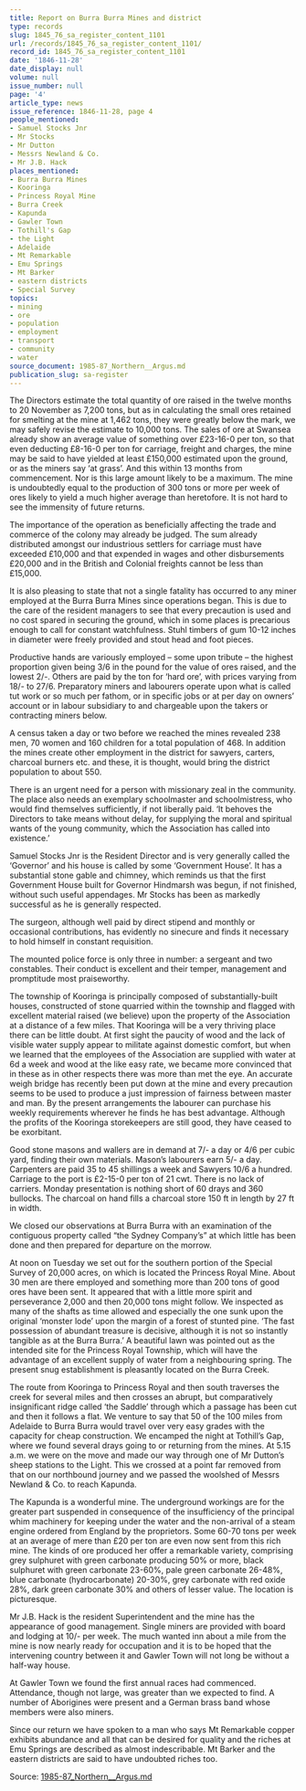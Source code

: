 ```yaml
---
title: Report on Burra Burra Mines and district
type: records
slug: 1845_76_sa_register_content_1101
url: /records/1845_76_sa_register_content_1101/
record_id: 1845_76_sa_register_content_1101
date: '1846-11-28'
date_display: null
volume: null
issue_number: null
page: '4'
article_type: news
issue_reference: 1846-11-28, page 4
people_mentioned:
- Samuel Stocks Jnr
- Mr Stocks
- Mr Dutton
- Messrs Newland & Co.
- Mr J.B. Hack
places_mentioned:
- Burra Burra Mines
- Kooringa
- Princess Royal Mine
- Burra Creek
- Kapunda
- Gawler Town
- Tothill's Gap
- the Light
- Adelaide
- Mt Remarkable
- Emu Springs
- Mt Barker
- eastern districts
- Special Survey
topics:
- mining
- ore
- population
- employment
- transport
- community
- water
source_document: 1985-87_Northern__Argus.md
publication_slug: sa-register
---
```


The Directors estimate the total quantity of ore raised in the twelve months to 20 November as 7,200 tons, but as in calculating the small ores retained for smelting at the mine at 1,462 tons, they were greatly below the mark, we may safely revise the estimate to 10,000 tons.  The sales of ore at Swansea already show an average value of something over £23-16-0 per ton, so that even deducting £8-16-0 per ton for carriage, freight and charges, the mine may be said to have yielded at least £150,000 estimated upon the ground, or as the miners say ‘at grass’.  And this within 13 months from commencement.  Nor is this large amount likely to be a maximum.  The mine is undoubtedly equal to the production of 300 tons or more per week of ores likely to yield a much higher average than heretofore.  It is not hard to see the immensity of future returns.

The importance of the operation as beneficially affecting the trade and commerce of the colony may already be judged.  The sum already distributed amongst our industrious settlers for carriage must have exceeded £10,000 and that expended in wages and other disbursements £20,000 and in the British and Colonial freights cannot be less than £15,000.

It is also pleasing to state that not a single fatality has occurred to any miner employed at the Burra Burra Mines since operations began.  This is due to the care of the resident managers to see that every precaution is used and no cost spared in securing the ground, which in some places is precarious enough to call for constant watchfulness.  Stuhl timbers of gum 10-12 inches in diameter were freely provided and stout head and foot pieces.

Productive hands are variously employed – some upon tribute – the highest proportion given being 3/6 in the pound for the value of ores raised, and the lowest 2/-.  Others are paid by the ton for ‘hard ore’, with prices varying from 18/- to 27/6.  Preparatory miners and labourers operate upon what is called tut work or so much per fathom, or in specific jobs or at per day on owners’ account or in labour subsidiary to and chargeable upon the takers or contracting miners below.

A census taken a day or two before we reached the mines revealed 238 men, 70 women and 160 children for a total population of 468.  In addition the mines create other employment in the district for sawyers, carters, charcoal burners etc. and these, it is thought, would bring the district population to about 550.

There is an urgent need for a person with missionary zeal in the community.  The place also needs an exemplary schoolmaster and schoolmistress, who would find themselves sufficiently, if not liberally paid.  ‘It behoves the Directors to take means without delay, for supplying the moral and spiritual wants of the young community, which the Association has called into existence.’

Samuel Stocks Jnr is the Resident Director and is very generally called the ‘Governor’ and his house is called by some ‘Government House’.  It has a substantial stone gable and chimney, which reminds us that the first Government House built for Governor Hindmarsh was begun, if not finished, without such useful appendages.  Mr Stocks has been as markedly successful as he is generally respected.

The surgeon, although well paid by direct stipend and monthly or occasional contributions, has evidently no sinecure and finds it necessary to hold himself in constant requisition.

The mounted police force is only three in number: a sergeant and two constables.  Their conduct is excellent and their temper, management and promptitude most praiseworthy.

The township of Kooringa is principally composed of substantially-built houses, constructed of stone quarried within the township and flagged with excellent material raised (we believe) upon the property of the Association at a distance of a few miles.  That Kooringa will be a very thriving place there can be little doubt.  At first sight the paucity of wood and the lack of visible water supply appear to militate against domestic comfort, but when we learned that the employees of the Association are supplied with water at 6d a week and wood at the like easy rate, we became more convinced that in these as in other respects there was more than met the eye.  An accurate weigh bridge has recently been put down at the mine and every precaution seems to be used to produce a just impression of fairness between master and man.  By the present arrangements the labourer can purchase his weekly requirements wherever he finds he has best advantage.  Although the profits of the Kooringa storekeepers are still good, they have ceased to be exorbitant.

Good stone masons and wallers are in demand at 7/- a day or 4/6 per cubic yard, finding their own materials.  Mason’s labourers earn 5/- a day.  Carpenters are paid 35 to 45 shillings a week and Sawyers 10/6 a hundred.  Carriage to the port is £2-15-0 per ton of 21 cwt.  There is no lack of carriers.  Monday presentation is nothing short of 60 drays and 360 bullocks.  The charcoal on hand fills a charcoal store 150 ft in length by 27 ft in width.

We closed our observations at Burra Burra with an examination of the contiguous property called “the Sydney Company’s” at which little has been done and then prepared for departure on the morrow.

At noon on Tuesday we set out for the southern portion of the Special Survey of 20,000 acres, on which is located the Princess Royal Mine.  About 30 men are there employed and something more than 200 tons of good ores have been sent.  It appeared that with a little more spirit and perseverance 2,000 and then 20,000 tons might follow.  We inspected as many of the shafts as time allowed and especially the one sunk upon the original ‘monster lode’ upon the margin of a forest of stunted pine.  ‘The fast possession of abundant treasure is decisive, although it is not so instantly tangible as at the Burra Burra.’  A beautiful lawn was pointed out as the intended site for the Princess Royal Township, which will have the advantage of an excellent supply of water from a neighbouring spring.  The present snug establishment is pleasantly located on the Burra Creek.

The route from Kooringa to Princess Royal and then south traverses the creek for several miles and then crosses an abrupt, but comparatively insignificant ridge called ‘the Saddle’ through which a passage has been cut and then it follows a flat.  We venture to say that 50 of the 100 miles from Adelaide to Burra Burra would travel over very easy grades with the capacity for cheap construction.  We encamped the night at Tothill’s Gap, where we found several drays going to or returning from the mines.  At 5.15 a.m. we were on the move and made our way through one of Mr Dutton’s sheep stations to the Light.  This we crossed at a point far removed from that on our northbound journey and we passed the woolshed of Messrs Newland & Co. to reach Kapunda.

The Kapunda is a wonderful mine.  The underground workings are for the greater part suspended in consequence of the insufficiency of the principal whim machinery for keeping under the water and the non-arrival of a steam engine ordered from England by the proprietors.  Some 60-70 tons per week at an average of mere than £20 per ton are even now sent from this rich mine.  The kinds of ore produced her offer a remarkable variety, comprising grey sulphuret with green carbonate producing 50% or more, black sulphuret with green carbonate 23-60%, pale green carbonate 26-48%, blue carbonate (hydrocarbonate) 20-30%, grey carbonate with red oxide 28%, dark green carbonate 30% and others of lesser value.  The location is picturesque.

Mr J.B. Hack is the resident Superintendent and the mine has the appearance of good management.  Single miners are provided with board and lodging at 10/- per week.  The much wanted inn about a mile from the mine is now nearly ready for occupation and it is to be hoped that the intervening country between it and Gawler Town will not long be without a half-way house.

At Gawler Town we found the first annual races had commenced.  Attendance, though not large, was greater than we expected to find.  A number of Aborigines were present and a German brass band whose members were also miners.

Since our return we have spoken to a man who says Mt Remarkable copper exhibits abundance and all that can be desired for quality and the riches at Emu Springs are described as almost indescribable.  Mt Barker and the eastern districts are said to have undoubted riches too.

Source: [1985-87_Northern__Argus.md](/downloads/markdown/1985-87_Northern__Argus.md)
